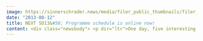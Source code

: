 ```yaml
---
image: https://sinnerschrader.news/media/filer_public_thumbnails/filer_public/fe/9f/fe9fb7b4-cdc3-4727-9db7-7ac9dee1e47b/varfoldersdjk8pxf42x64d8fxslz8jcc8fc0000gnttmpx90cos__480x288_q85_crop_subsampling-2_upscale.jpg
date: "2013-08-12"
title: NEXT SD13&#58; Programme schedule is online now!
content: <div class="newsbody"> <p dir="ltr">One day, five interesting sessions, a lot of great case studies – the programme for NEXT Service Design 2013 is <a href="http&#58;//nextberlin.eu/sd13-programme/">now online</a>! And please be aware, you’re running out of time to get one of our <a href="http&#58;//nextberlin.eu/tickets/">Early-Bird-Tickets</a>. Until August 12 you only pay 290 Euro (+ VAT) per ticket, which is significantly less than the regular price. So, come and see us on September 16 at Radialsystem V in Berlin.</p> <p dir="ltr">“The Bank of the Future” is the one of our attractive case studies. <a href="http&#58;//nextberlin.eu/person/lee-moreau/">Lee Moreau </a>and <a href="http&#58;//nextberlin.eu/person/brian-gillespie/">Brian Gillespie</a> of Continuum will present it. “The Bank of the Future” is a project carried out by Continuum for the Spanish bank BBVA. The team at Continuum helped one of the world’s biggest banks to design a customer-centric bank. It is a new multi-channel service model for retail banking that provides customers with the freedom to bank any way they want to. The benefits of this system&#58; It is ubiquitous, simple and transparent.</p> <p dir="ltr">There will be many other interesting case studies too&#58; <a href="http&#58;//nextberlin.eu/person/cathrine-movold/">Cathrine Movold</a> of Making Waves, for example, will describe how one of Norway’s largest insurance companies (SpareBank 1) employed Service Design to create a customer-centric underwriting system. The programme will also include case studies on the i3 (BMW’s electric car) and Rejseplanen, presented by <a href="http&#58;//nextberlin.eu/person/magnus-christensson/">Magnus Christensson</a>, and many more. To check timings, take a look at our programme <a href="http&#58;//nextberlin.eu/sd13-programme/">here</a>.</p> <p dir="ltr">This interesting and diversified programme is just one reason to join the NEXT Service Design 2013. You’ll also have the opportunity to contact many top experts in Service Design.</p> <p dir="ltr">The conference on September 16 starts at 9.30 a.m. with a welcome address by Matthias Schrader, SinnerSchrader’s CEO. This will be followed by the keynote of the American brand expert Dean Crutchfield. After sessions about Financial Services, Mobility &amp; Travel Services and Entertainment Services, the conference will wind up with the presentation of the results from the Service Innovation Lab on the second stage.</p> <p><strong>Don’t miss this chance, <a href="http&#58;//nextberlin.eu/tickets/">get your ticket</a> today and enjoy NEXT Service Design 2013 in Berlin. </strong></p> <p> <a class="news-backlink" href="/en/"> <svg class="svg-ico svg-ico--arrow-left"> <use xlink&#58;href="#arrow-down"></use> </svg>Back to the overview </a> </p> </div>
---
```

